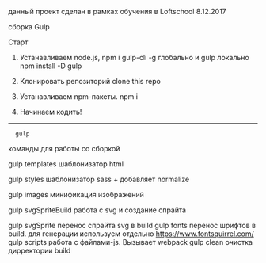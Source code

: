 данный проект сделан в рамках обучения в Loftschool 8.12.2017

cборка Gulp 

Старт
1. Устанавливаем node.js,  npm i gulp-cli -g   глобально и gulp  локально npm install -D gulp

2. Клонировать репозиторий
      clone this repo

3. Устанавливаем npm-пакеты.
      npm i

4. Начинаем кодить! 
---
      gulp 


  команды для работы со сборкой

gulp templates         шаблонизатор html </br>

gulp styles            шаблонизатор sass + добавляет normalize </br>

gulp images            минификация изображений </br>

gulp svgSpriteBuild    работа с svg и создание спрайта

gulp svgSprite         перенос спрайта svg в build
gulp fonts       перенос шрифтов в build.  для генерации используем отдельно https://www.fontsquirrel.com/
gulp scripts           работа с файлами-js.  Вызывает webpack
gulp clean             очистка дирректории build

 

